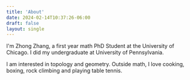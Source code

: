 ```yaml
---
title: 'About'
date: 2024-02-14T10:37:26-06:00
draft: false
layout: single
---
```


I'm Zhong Zhang, a first year math PhD Student at the University of Chicago. I did my undergraduate at University of Pennsylvania. 

I am interested in topology and geometry. Outside math, I love cooking, boxing, rock climbing and playing table tennis. 




